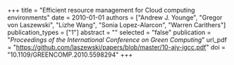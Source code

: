 +++
title = "Efficient resource management for Cloud computing environments"
date = 2010-01-01
authors = ["Andrew J. Younge", "Gregor von Laszewski", "Lizhe Wang", "Sonia Lopez-Alarcon", "Warren Carithers"]
publication_types = ["1"]
abstract = ""
selected = "false"
publication = "*Proceedings of the International Conference on Green Computing*"
url_pdf = "https://github.com/laszewski/papers/blob/master/10-ajy-igcc.pdf"
doi = "10.1109/GREENCOMP.2010.5598294"
+++

